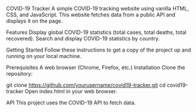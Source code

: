 COVID-19 Tracker
A simple COVID-19 tracking website using vanilla HTML, CSS, and JavaScript. This website fetches data from a public API and displays it on the page.

Features
Display global COVID-19 statistics (total cases, total deaths, total recovered).
Search and display COVID-19 statistics by country.

Getting Started
Follow these instructions to get a copy of the project up and running on your local machine.

Prerequisites
A web browser (Chrome, Firefox, etc.)
Installation
Clone the repository:

git clone https://github.com/yourusername/covid19-tracker.git
cd covid19-tracker
Open index.html in your web browser.

API
This project uses the COVID-19 API to fetch data.
